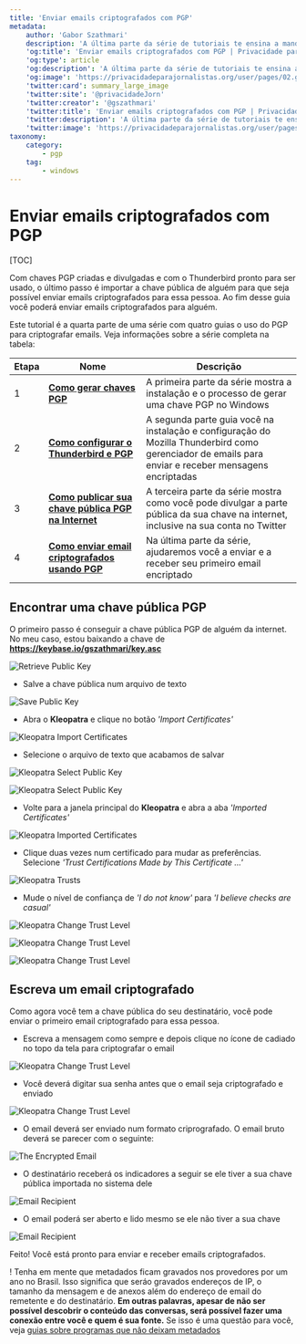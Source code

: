 ```yaml
---
title: 'Enviar emails criptografados com PGP'
metadata:
    author: 'Gabor Szathmari'
    description: 'A última parte da série de tutoriais te ensina a mandar e receber seu primeiro email criptografado'
    'og:title': 'Enviar emails criptografados com PGP | Privacidade para Jornalistas'
    'og:type': article
    'og:description': 'A última parte da série de tutoriais te ensina a mandar e receber seu primeiro email criptografado'
    'og:image': 'https://privacidadeparajornalistas.org/user/pages/02.guias/06.enviar-emails-criptografados-com-PGP/retrieve-public-key.png'
    'twitter:card': summary_large_image
    'twitter:site': '@privacidadeJorn'
    'twitter:creator': '@gszathmari'
    'twitter:title': 'Enviar emails criptografados com PGP | Privacidade para Jornalistas'
    'twitter:description': 'A última parte da série de tutoriais te ensina a mandar e receber seu primeiro email criptografado'
    'twitter:image': 'https://privacidadeparajornalistas.org/user/pages/02.guias/06.enviar-emails-criptografados-com-PGP/retrieve-public-key.png'
taxonomy:
    category:
        - pgp
    tag:
        - windows
---
```


# Enviar emails criptografados com PGP

[TOC]

Com chaves PGP criadas e divulgadas e com o Thunderbird pronto para ser usado, o último passo é importar a chave pública de alguém para que seja possível enviar emails criptografados para essa pessoa. Ao fim desse guia você poderá enviar emails criptografados para alguém.

Este tutorial é a quarta parte de uma série com quatro guias o uso do PGP para criptografar emails. Veja informações sobre a série completa na tabela:

| Etapa | Nome | Descrição |
| ---- | --------------- | ----------- |
| 1 | [**Como gerar chaves PGP**](../criar-chaves-pgp-windows) | A primeira parte da série mostra a instalação e o processo de gerar uma chave PGP no Windows |
| 2 | [**Como configurar o Thunderbird e PGP**](../configurar-thunderbird-pgp) |  A segunda parte guia você na instalação e configuração do Mozilla Thunderbird como gerenciador de emails para enviar e receber mensagens encriptadas |
| 3 | [**Como publicar sua chave pública PGP na Internet**](../divulgar-chave-publica-pgp) | A terceira parte da série mostra como você pode divulgar a parte pública da sua chave na internet, inclusive na sua conta  no Twitter |
| 4 | [**Como enviar email criptografados usando PGP**](../enviar-emails-criptografados-com-pgp) | Na última parte da série, ajudaremos você a enviar e a receber seu primeiro email encriptado |

## Encontrar uma chave pública PGP

O primeiro passo é conseguir a chave pública PGP de alguém da internet. No meu caso, estou baixando a chave de **https://keybase.io/gszathmari/key.asc**

![Retrieve Public Key](retrieve-public-key.png?lightbox=1024&cropResize=600,600)

* Salve a chave pública num arquivo de texto

![Save Public Key](save-public-key-in-text-file.png?lightbox=1024&cropResize=600,600)

* Abra o **Kleopatra** e clique no botão _'Import Certificates'_

![Kleopatra Import Certificates](kleopatra-main-window.png?lightbox=1024&cropResize=600,600)

* Selecione o arquivo de texto que acabamos de salvar

![Kleopatra Select Public Key](kleopatra-import-public-key.png?lightbox=1024&cropResize=600,600)

![Kleopatra Select Public Key](kleopatra-import-successful.png?lightbox=1024&cropResize=600,600)

* Volte para a janela principal do **Kleopatra** e abra a aba _'Imported Certificates'_

![Kleopatra Imported Certificates](kleopatra-main-window-2.png?lightbox=1024&cropResize=600,600)

* Clique duas vezes num certificado para mudar as preferências. Selecione _'Trust Certifications Made by This Certificate ...'_

![Kleopatra Trusts](kleopatra-key-properties.png?lightbox=1024&cropResize=600,600)

* Mude o nível de confiança de _'I do not know'_ para _'I believe checks are casual'_

![Kleopatra Change Trust Level](kleopatra-set-trust-level.png?lightbox=1024&cropResize=600,600)

![Kleopatra Change Trust Level](kleopatra-set-trust-level-1.png?lightbox=1024&cropResize=600,600)

![Kleopatra Change Trust Level](kleopatra-set-trust-level-2.png?lightbox=1024&cropResize=600,600)

## Escreva um email criptografado

Como agora você tem a chave pública do seu destinatário, você pode enviar o primeiro email criptografado para essa pessoa.

* Escreva a mensagem como sempre e depois clique no ícone de cadiado no topo da tela para criptografar o email

![Kleopatra Change Trust Level](thunderbird-encrypt-email.png?lightbox=1024&cropResize=600,600)

* Você deverá digitar sua senha antes que o email seja criptografado e enviado

![Kleopatra Change Trust Level](thunderbird-encrypt-email-2.png?lightbox=1024&cropResize=600,600)

* O email deverá ser enviado num formato criprografado. O email bruto deverá se parecer com o seguinte:

![The Encrypted Email](encrypted-email.png?lightbox=1024&cropResize=600,600)

* O destinatário receberá  os indicadores a seguir se ele tiver a sua chave pública importada no sistema dele

![Email Recipient](recipient-side-2.png?lightbox=1024&cropResize=600,600)

* O email poderá ser aberto e lido mesmo se ele não tiver a sua chave

![Email Recipient](recipient-side-1.png?lightbox=1024&cropResize=600,600)

Feito! Você está pronto para enviar e receber emails criptografados.

! Tenha em mente que metadados ficam gravados nos provedores por um ano no Brasil. Isso significa que seráo gravados endereços de IP, o tamanho da mensagem e de anexos além do endereço de email do remetente e do destinatário. **Em outras palavras, apesar de não ser possível descobrir o conteúdo das conversas, será possível fazer uma conexão entre você e quem é sua fonte.** Se isso é uma questão para você, veja [guias sobre programas que não deixam metadados](../)